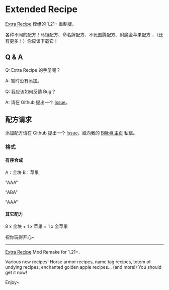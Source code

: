 # Extended Recipe

[Extra Recipe](https://www.mcmod.cn/class/7424.html) 模组的 1.21+ 重制版。

各种不同的配方！马铠配方、命名牌配方、不死图腾配方、附魔金苹果配方...（还有更多！）你应该下载它！

## Q & A
Q: Extra Recipe 的手册呢？

A: 暂时没有添加。

Q: 我应该如何反馈 Bug？

A: 请在 Github 提出一个 [Issue](https://github.com/Boruto-code/Extended-Recipe/issues)。

## 配方请求
添加配方请在 Github 提出一个 [Issue](https://github.com/Boruto-code/Extended-Recipe/issues)，或向我的 [Bilibili 主页](https://space.bilibili.com/35040892) 私信。

### 格式

#### 有序合成

A：金块 B：苹果

"AAA"

"ABA"

"AAA"

#### 其它配方

8 x 金块 + 1 x 苹果 = 1 x 金苹果


祝你玩得开心~

---

[Extra Recipe](https://www.curseforge.com/minecraft/mc-mods/extra-recipe) Mod Remake for 1.21+.

Various new recipes! Horse armor recipes, name tag recipes, totem of undying recipes, enchanted golden apple recipes... (and more!) You should get it now!

Enjoy~